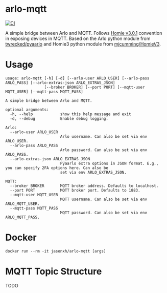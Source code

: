 # arlo-mqtt
[![CI](https://github.com/jasonxh/arlo-mqtt/actions/workflows/ci.yaml/badge.svg?event=push)](https://github.com/jasonxh/arlo-mqtt/actions/workflows/ci.yaml)

A simple bridge between Arlo and MQTT.
Follows [Homie v3.0.1](https://homieiot.github.io/specification/spec-core-v3_0_1/) convention in exposing devices in MQTT.
Based on the Arlo python module from [twrecked/pyaarlo](https://github.com/twrecked/pyaarlo) and Homie3 python module from [mjcumming/HomieV3](https://github.com/mjcumming/HomieV3).

# Usage
```
usage: arlo-mqtt [-h] [-d] [--arlo-user ARLO_USER] [--arlo-pass ARLO_PASS] [--arlo-extras-json ARLO_EXTRAS_JSON]
                 [--broker BROKER] [--port PORT] [--mqtt-user MQTT_USER] [--mqtt-pass MQTT_PASS]

A simple bridge between Arlo and MQTT.

optional arguments:
  -h, --help            show this help message and exit
  -d, --debug           Enable debug logging.

Arlo:
  --arlo-user ARLO_USER
                        Arlo username. Can also be set via env ARLO_USER.
  --arlo-pass ARLO_PASS
                        Arlo password. Can also be set via env ARLO_PASS.
  --arlo-extras-json ARLO_EXTRAS_JSON
                        Pyaarlo extra options in JSON format. E.g., you can specify 2FA options here. Can also be
                        set via env ARLO_EXTRAS_JSON.

MQTT:
  --broker BROKER       MQTT broker address. Defaults to localhost.
  --port PORT           MQTT broker port. Defaults to 1883.
  --mqtt-user MQTT_USER
                        MQTT username. Can also be set via env ARLO_MQTT_USER.
  --mqtt-pass MQTT_PASS
                        MQTT password. Can also be set via env ARLO_MQTT_PASS.
```

# Docker
```
docker run --rm -it jasonxh/arlo-mqtt [args]
```

# MQTT Topic Structure
TODO
